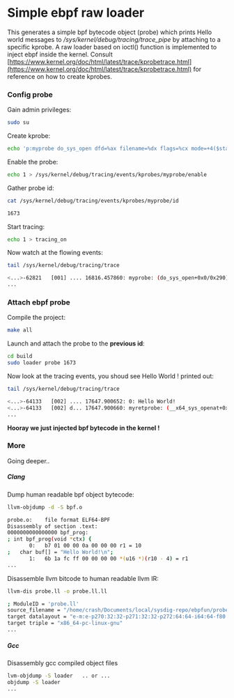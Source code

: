 
# Simple ebpf raw loader
This generates a simple bpf bytecode object (probe) which prints Hello world messages to */sys/kernel/debug/tracing/trace_pipe* by attaching to a specific kprobe. 
A raw loader based on ioctl() function is implemented to inject ebpf inside the kernel.
Consult [https://www.kernel.org/doc/html/latest/trace/kprobetrace.html](https://www.kernel.org/doc/html/latest/trace/kprobetrace.html) for reference on how to create kprobes.

### Config probe
Gain admin privileges:
```bash 
sudo su
```

Create kprobe:
```bash 
echo 'p:myprobe do_sys_open dfd=%ax filename=%dx flags=%cx mode=+4($stack)' > /sys/kernel/debug/tracing/kprobe_events
```
Enable the probe:
```bash 
echo 1 > /sys/kernel/debug/tracing/events/kprobes/myprobe/enable
```
Gather probe id:
```bash
cat /sys/kernel/debug/tracing/events/kprobes/myprobe/id 

1673
```
Start tracing:
```bash
echo 1 > tracing_on
```
Now watch at the flowing events:
```bash
tail /sys/kernel/debug/tracing/trace

<...>-62821   [001] .... 16816.457860: myprobe: (do_sys_open+0x0/0x290) dfd=0xffffffffabedaf80 filename=0x88000 flags=0x0 mode=0x81e33f48ffffffff
...
```
### Attach ebpf probe

Compile the project:
```bash
make all
```
Launch and attach the probe to the **previous id**:
```bash
cd build
sudo loader probe 1673
```

Now look at the tracing events, you shoud see Hello World ! printed out:
```bash
tail /sys/kernel/debug/tracing/trace

<...>-64133   [002] .... 17647.900652: 0: Hello World!
<...>-64133   [002] d... 17647.900660: myretprobe: (__x64_sys_openat+0x20/0x30 <- do_sys_open) arg1=0x3
...
```
**Hooray we just injected bpf bytecode in the kernel !**

### More
Going deeper..

##### Clang
Dump human readable bpf object bytecode:
```bash
llvm-objdump -d -S bpf.o

probe.o:	file format ELF64-BPF
Disassembly of section .text:
0000000000000000 bpf_prog:
; int bpf_prog(void *ctx) {
       0:	b7 01 00 00 0a 00 00 00	r1 = 10
;   char buf[] = "Hello World!\n";
       1:	6b 1a fc ff 00 00 00 00	*(u16 *)(r10 - 4) = r1
...
```

Disassemble llvm bitcode to human readable llvm IR:
```bash
llvm-dis probe.ll -o probe.ll.ll

; ModuleID = 'probe.ll'
source_filename = "/home/crash/Documents/local/sysdig-repo/ebpfun/probe/probe.c"
target datalayout = "e-m:e-p270:32:32-p271:32:32-p272:64:64-i64:64-f80:128-n8:16:32:64-S128"
target triple = "x86_64-pc-linux-gnu"
...
```

##### Gcc
Disassembly gcc compiled object files
```bash
lvm-objdump -S loader   .. or ...
objdump -S loader
...
```



